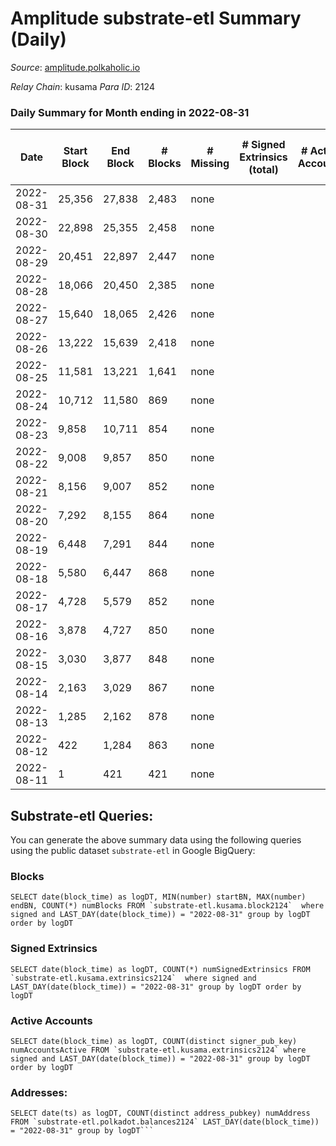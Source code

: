 # Amplitude substrate-etl Summary (Daily)

_Source_: [amplitude.polkaholic.io](https://amplitude.polkaholic.io)

*Relay Chain*: kusama
*Para ID*: 2124



### Daily Summary for Month ending in 2022-08-31


| Date | Start Block | End Block | # Blocks | # Missing | # Signed Extrinsics (total) | # Active Accounts | # Addresses with Balances | # Events | # Transfers | # XCM Transfers In | # XCM Transfers Out |
| ---- | ----------- | --------- | -------- | --------- | --------------------------- | ----------------- | ------------------------- | -------- | ----------- | ------------------ | ------------------- |
| 2022-08-31 | 25,356 | 27,838 | 2,483 | none |  |  | 14 | 4,968 |   |   |   |
| 2022-08-30 | 22,898 | 25,355 | 2,458 | none |  |  |  | 4,918 |   |   |   |
| 2022-08-29 | 20,451 | 22,897 | 2,447 | none |  |  |  | 4,896 |   |   |   |
| 2022-08-28 | 18,066 | 20,450 | 2,385 | none |  |  |  | 4,772 |   |   |   |
| 2022-08-27 | 15,640 | 18,065 | 2,426 | none |  |  |  | 4,854 |   |   |   |
| 2022-08-26 | 13,222 | 15,639 | 2,418 | none |  |  |  | 4,838 |   |   |   |
| 2022-08-25 | 11,581 | 13,221 | 1,641 | none |  |  |  | 3,284 |   |   |   |
| 2022-08-24 | 10,712 | 11,580 | 869 | none |  |  |  | 1,739 |   |   |   |
| 2022-08-23 | 9,858 | 10,711 | 854 | none |  |  |  | 1,708 |   |   |   |
| 2022-08-22 | 9,008 | 9,857 | 850 | none |  |  |  | 1,701 |   |   |   |
| 2022-08-21 | 8,156 | 9,007 | 852 | none |  |  |  | 1,705 |   |   |   |
| 2022-08-20 | 7,292 | 8,155 | 864 | none |  |  |  | 1,728 |   |   |   |
| 2022-08-19 | 6,448 | 7,291 | 844 | none |  |  |  | 1,689 |   |   |   |
| 2022-08-18 | 5,580 | 6,447 | 868 | none |  |  |  | 1,737 |   |   |   |
| 2022-08-17 | 4,728 | 5,579 | 852 | none |  |  |  | 1,705 |   |   |   |
| 2022-08-16 | 3,878 | 4,727 | 850 | none |  |  |  | 1,700 |   |   |   |
| 2022-08-15 | 3,030 | 3,877 | 848 | none |  |  |  | 1,697 |   |   |   |
| 2022-08-14 | 2,163 | 3,029 | 867 | none |  |  |  | 1,735 |   |   |   |
| 2022-08-13 | 1,285 | 2,162 | 878 | none |  |  |  | 1,756 |   |   |   |
| 2022-08-12 | 422 | 1,284 | 863 | none |  |  |  | 1,727 |   |   |   |
| 2022-08-11 | 1 | 421 | 421 | none |  |  |  | 842 |   |   |   |

## Substrate-etl Queries:
You can generate the above summary data using the following queries using the public dataset `substrate-etl` in Google BigQuery:


### Blocks
```
SELECT date(block_time) as logDT, MIN(number) startBN, MAX(number) endBN, COUNT(*) numBlocks FROM `substrate-etl.kusama.block2124`  where signed and LAST_DAY(date(block_time)) = "2022-08-31" group by logDT order by logDT
```


### Signed Extrinsics
```
SELECT date(block_time) as logDT, COUNT(*) numSignedExtrinsics FROM `substrate-etl.kusama.extrinsics2124`  where signed and LAST_DAY(date(block_time)) = "2022-08-31" group by logDT order by logDT
```


### Active Accounts
```
SELECT date(block_time) as logDT, COUNT(distinct signer_pub_key) numAccountsActive FROM `substrate-etl.kusama.extrinsics2124` where signed and LAST_DAY(date(block_time)) = "2022-08-31" group by logDT order by logDT
```


### Addresses:
```
SELECT date(ts) as logDT, COUNT(distinct address_pubkey) numAddress FROM `substrate-etl.polkadot.balances2124` LAST_DAY(date(block_time)) = "2022-08-31" group by logDT```

